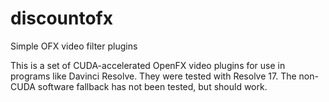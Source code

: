 # discountofx
Simple OFX video filter plugins

This is a set of CUDA-accelerated OpenFX video plugins for use in programs like Davinci Resolve. They were tested with Resolve 17. The non-CUDA software fallback has not been tested, but should work.
